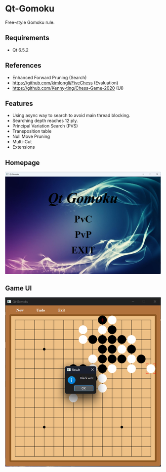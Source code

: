 # Qt-Gomoku
Free-style Gomoku rule.
## Requirements
- Qt 6.5.2
## References
- Enhanced Forward Pruning (Search)
- https://github.com/kimlongli/FiveChess (Evaluation)
- https://github.com/Kenny-ting/Chess-Game-2020 (UI)
## Features
- Using async way to search to avoid main thread blocking.
- Searching depth reaches 12 ply.
- Principal Variation Search (PVS)
- Transposition table
- Null Move Pruning
- Multi-Cut
- Extensions
## Homepage
![image](https://github.com/SXKA/Qt-Gomoku/blob/master/Qt-Gomoku/resource/picture/mainwindow.png)
## Game UI
<div align=center><img src=https://github.com/SXKA/Qt-Gomoku/blob/master/Qt-Gomoku/resource/picture/gamewindow.png></div>
